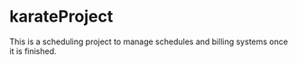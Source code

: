 # karateProject

This is a scheduling project to manage schedules and billing systems once it is finished.
